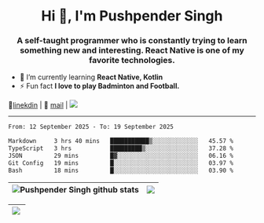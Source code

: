 <h1 align="center">Hi 👋, I'm Pushpender Singh</h1>
<h3 align="center">A self-taught programmer who is constantly trying to learn something new and interesting. React Native is one of my favorite technologies.</h3>

- 🌱 I’m currently learning **React Native, Kotlin**
- ⚡ Fun fact **I love to play Badminton and Football.**

👔[linekdin](https://www.linkedin.com/in/pushpender-singh-240061202/) | 📧 [mail](mailto:pushpendersingh694@gmail.com) | 
<a href="https://github.com/pushpender-singh-ap/pushpender-singh-ap">
    <img src="https://komarev.com/ghpvc/?username=pushpender-singh-ap&style=for-the-badge">
</a>


---

<!--START_SECTION:waka-->

```txt
From: 12 September 2025 - To: 19 September 2025

Markdown     3 hrs 40 mins   ███████████▒░░░░░░░░░░░░░   45.57 %
TypeScript   3 hrs           █████████▒░░░░░░░░░░░░░░░   37.28 %
JSON         29 mins         █▓░░░░░░░░░░░░░░░░░░░░░░░   06.16 %
Git Config   19 mins         █░░░░░░░░░░░░░░░░░░░░░░░░   03.97 %
Bash         18 mins         █░░░░░░░░░░░░░░░░░░░░░░░░   03.90 %
```

<!--END_SECTION:waka-->


| <a><img align="center" src="https://github-readme-stats-iota-ecru-15.vercel.app/api?username=pushpender-singh-ap&show_icons=true&include_all_commits=true&theme=buefy&hide_border=true" alt="Pushpender Singh github stats" /></a> | <a><img align="center" src="https://github-readme-stats-iota-ecru-15.vercel.app/api/top-langs/?username=pushpender-singh-ap&layout=compact&theme=buefy&hide_border=true" /></a> |
| ------------- | ------------- |

| <a> <img align="left" src="https://github-readme-streak-stats.herokuapp.com/?user=pushpender-singh-ap" /></br> </a> |
| ------------- |
